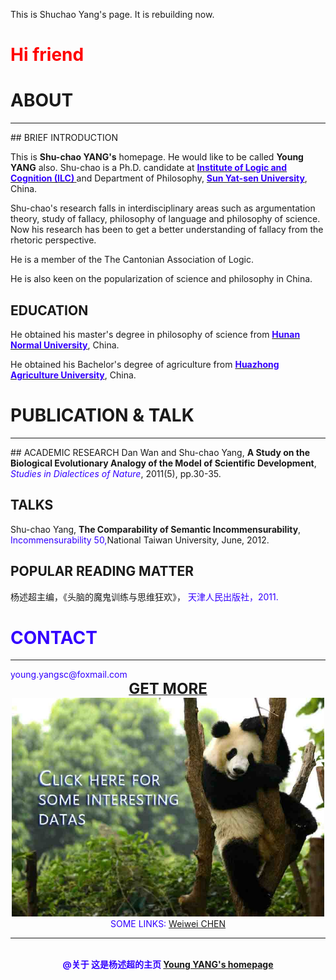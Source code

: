 This is Shuchao Yang's page. It is rebuilding now.


# <font color="ff0000">Hi friend</font>


# ABOUT
<hr color="cccccc"> 
## BRIEF INTRODUCTION

This is <b>Shu-chao YANG's</b>  homepage. He would like to be called <b>Young YANG</b> also. Shu-chao is a Ph.D. candidate at <b><a href="http://logic.sysu.edu.cn/"><font color="3300ff">Institute of Logic and Cognition (ILC)</font> </a></b>and Department of Philosophy, <b><a href="http://www.sysu.edu.cn/2012/cn/index.htm"><font color="3300ff">Sun Yat-sen University</font></a></b>, China.
   
Shu-chao's research falls in interdisciplinary areas such as argumentation theory, study of fallacy, philosophy of language and philosophy of science. Now his research has been to get a better understanding of fallacy from the rhetoric perspective.
   
He is a member of the The Cantonian Association of Logic.
   
He is also keen on the popularization of science and philosophy in China.
   
  
## EDUCATION
  
He obtained his master's degree in philosophy of science from <b><a href="http://www.hunnu.edu.cn/"><font color="3300ff">Hunan Normal University</font></a></b>, China.
   
   
He obtained his Bachelor's degree of agriculture from <b><a href="http://www.hzau.edu.cn/"><font color="3300ff">Huazhong   Agriculture University</font></a></b>, China.
   
    

# PUBLICATION & TALK
<hr color="cccccc">
## ACADEMIC RESEARCH
   Dan Wan and Shu-chao Yang, <b>A Study on the Biological Evolutionary Analogy of the Model of Scientific Development</b>, 
<br><i><font color="#3300ff">Studies in Dialectices of Nature</font></i>, 2011(5), pp.30-35.   

## TALKS
   Shu-chao Yang, **The Comparability of Semantic Incommensurability**, 
   <font color="3300ff">Incommensurability 50,</font>National Taiwan University, June, 2012.   

## POPULAR READING MATTER
   杨述超主编，《头脑的魔鬼训练与思维狂欢》，
<font color="#3300ff">天津人民出版社<font/>，2011.
   
# CONTACT
<hr color="cccccc">
  young.yangsc@foxmail.com


   <center><a href="http://mydatas.yangshuchao.com/"><font size="5"><b>GET MORE</b></font><br><img src="mypic/panda web.jpg" height="350" width="500"></a></center>
   
 
   <center> SOME LINKS: <a href="http://chenww.com/">Weiwei CHEN</a><br></center>
<hr color="cccccc">
   
      
         
           
  <center><br><b>@关于 这是杨述超的主页  <a href="http://yangshuchao.com">Young YANG's homepage</a></b></center>
<center> <script type="text/javascript">var cnzz_protocol = (("https:" == document.location.protocol) ? " https://" : " http://");document.write(unescape("%3Cspan id='cnzz_stat_icon_1271680563'%3E%3C/span%3E%3Cscript src='" + cnzz_protocol + "s22.cnzz.com/z_stat.php%3Fid%3D1271680563%26show%3Dpic' type='text/javascript'%3E%3C/script%3E"));</script></center>   


